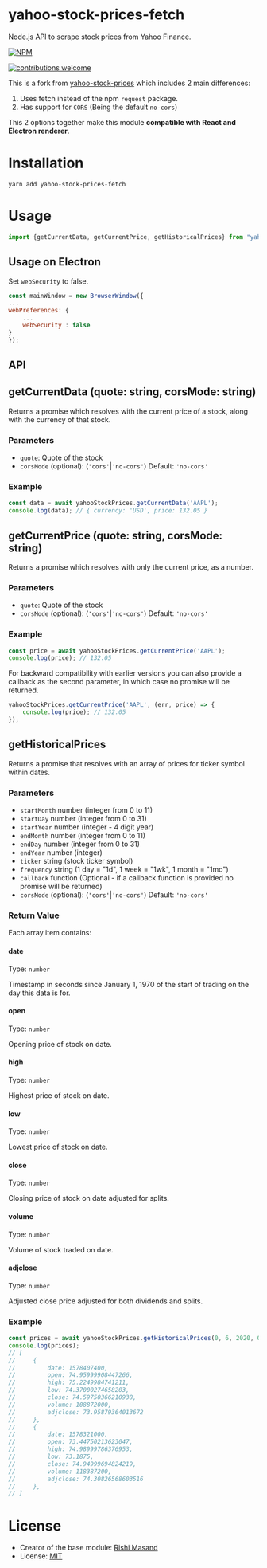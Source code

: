 # yahoo-stock-prices-fetch
Node.js API to scrape stock prices from Yahoo Finance.

[![NPM](https://nodei.co/npm/yahoo-stock-prices-fetch.png?mini=true)](https://npmjs.org/package/yahoo-stock-prices-fetch)

[![contributions welcome](https://img.shields.io/badge/contributions-welcome-brightgreen.svg?style=flat)](https://github.com/bocabitlabs/yahoo-stock-prices-fetch)

This is a fork from [yahoo-stock-prices](https://github.com/darthbatman/yahoo-stock-prices) which includes 2 main differences:

1. Uses fetch instead of the npm `request` package.
2. Has support for `CORS` (Being the default `no-cors`)

This 2 options together make this module **compatible with React and Electron renderer**.

# Installation

```
yarn add yahoo-stock-prices-fetch
```

# Usage

```js
import {getCurrentData, getCurrentPrice, getHistoricalPrices} from "yahoo-stock-prices-fetch"

```

## Usage on Electron

Set `webSecurity` to false.

```js
const mainWindow = new BrowserWindow({
...
webPreferences: {
    ...
    webSecurity : false
}
});
```
## API

## getCurrentData (quote: string, corsMode: string)

Returns a promise which resolves with the current price of a stock, along with the currency of that stock.

### Parameters

 - `quote`: Quote of the stock
 - `corsMode` (optional): (`'cors'`|`'no-cors'`) Default: `'no-cors'`

### Example

```js
const data = await yahooStockPrices.getCurrentData('AAPL');
console.log(data); // { currency: 'USD', price: 132.05 }
```

## getCurrentPrice (quote: string, corsMode: string)

Returns a promise which resolves with only the current price, as a number.

### Parameters

 - `quote`: Quote of the stock
 - `corsMode` (optional): (`'cors'`|`'no-cors'`) Default: `'no-cors'`

### Example

```js
const price = await yahooStockPrices.getCurrentPrice('AAPL');
console.log(price); // 132.05
```

For backward compatibility with earlier versions you can also provide a callback as the second parameter, in which case no promise will be returned.

```js
yahooStockPrices.getCurrentPrice('AAPL', (err, price) => {
    console.log(price); // 132.05
});
```

## getHistoricalPrices

Returns a promise that resolves with an array of prices for ticker symbol within dates.

### Parameters

- `startMonth` number (integer from 0 to 11)
- `startDay` number (integer from 0 to 31)
- `startYear` number (integer - 4 digit year)
- `endMonth` number (integer from 0 to 11)
- `endDay` number (integer from 0 to 31)
- `endYear` number (integer)
- `ticker` string (stock ticker symbol)
- `frequency` string (1 day = "1d", 1 week = "1wk", 1 month = "1mo")
- `callback` function (Optional - if a callback function is provided no promise will be returned)
 - `corsMode` (optional): (`'cors'`|`'no-cors'`) Default: `'no-cors'`


### Return Value

Each array item contains:

#### date

Type: `number`

Timestamp in seconds since January 1, 1970 of the start of trading on the day this data is for.

#### open

Type: `number`

Opening price of stock on date.

#### high

Type: `number`

Highest price of stock on date.

#### low

Type: `number`

Lowest price of stock on date.

#### close

Type: `number`

Closing price of stock on date adjusted for splits.

#### volume

Type: `number`

Volume of stock traded on date.

#### adjclose

Type: `number`

Adjusted close price adjusted for both dividends and splits.

### Example

```js
const prices = await yahooStockPrices.getHistoricalPrices(0, 6, 2020, 0, 8, 2020, 'AAPL', '1d');
console.log(prices);
// [
//     {
//         date: 1578407400,
//         open: 74.95999908447266,
//         high: 75.2249984741211,
//         low: 74.37000274658203,
//         close: 74.59750366210938,
//         volume: 108872000,
//         adjclose: 73.95879364013672
//     },
//     {
//         date: 1578321000,
//         open: 73.44750213623047,
//         high: 74.98999786376953,
//         low: 73.1875,
//         close: 74.94999694824219,
//         volume: 118387200,
//         adjclose: 74.30826568603516
//     },
// ]
```

# License

- Creator of the base module: [Rishi Masand](https://github.com/darthbatman)
- License: [MIT](./license)
